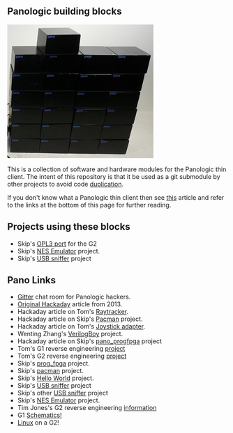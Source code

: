 ## Panologic building blocks

![Pano](./assets/pano_blocks.png) 

This is a collection of software and hardware modules for the Panologic thin 
client. The intent of this repository is that it be used as a git submodule by
other projects to avoid code [duplication](https://en.wikipedia.org/wiki/Don%27t_repeat_yourself).

If you don't know what a Panologic thin client then see [this](https://hackaday.com/2013/01/11/ask-hackaday-we-might-have-some-fpgas-to-hack/) 
article and refer to the links at the bottom of this page for further reading.

## Projects using these blocks

- Skip's [OPL3 port](https://github.com/skiphansen/panog2_opl3) for the G2
- Skip's [NES Emulator](https://github.com/skiphansen/panog2_nes) project.
- Skip's [USB sniffer](https://github.com/skiphansen/usb_sniffer/blob/master/fpga/panog2_usb_sniffer) project

## Pano Links

- [Gitter](https://gitter.im/panologic/community) chat room for Panologic hackers.
- [Original Hackaday](https://hackaday.com/2013/01/11/ask-hackaday-we-might-have-some-fpgas-to-hack/) article from 2013.  
- Hackaday article on Tom's [Raytracker](https://hackaday.com/2018/12/07/racing-the-beam-on-a-thin-client-in-fpgas/).  
- Hackaday article on Skip's [Pacman](https://hackaday.com/2019/01/11/pac-man-fever-comes-to-the-pano-logic-fpga/) project.  
- Hackaday article on Tom's [Joystick adapter](https://hackaday.com/2019/02/11/two-joysticks-talk-to-fpga-arcade-game-over-a-vga-cable/).  
- Wenting Zhang's [VerilogBoy](https://github.com/zephray/VerilogBoy) project.
- Hackaday article on Skip's [pano_progfpga](https://hackaday.com/2019/04/19/pano-logic-fgpa-hacking-just-got-easier/) project
- Tom's G1 reverse engineering [project](https://github.com/tomverbeure/panologic)
- Tom's G2 reverse engineering [project](https://github.com/tomverbeure/panologic-g2)
- Skip's [prog_fpga](https://github.com/skiphansen/pano_progfpga) project.
- Skip's [pacman](https://github.com/skiphansen/pano_man) project.
- Skip's [Hello World](https://github.com/skiphansen/pano_hello_g1) project.
- Skip's [USB sniffer](https://github.com/skiphansen/usb_sniffer/blob/master/fpga/panologic_g2) project
- Skip's other [USB sniffer](https://github.com/skiphansen/usb_sniffer/blob/master/fpga/panog2_usb_sniffer) project
- Skip's [NES Emulator](https://github.com/skiphansen/panog2_nes) project.
- Tim Jones's G2 reverse engineering [information](https://twj42.github.io/PanoLogicG2_ReverseEngineering/)
- G1 [Schematics!](https://github.com/twj42/PanoLogicG2_ReverseEngineering/blob/master/files/G1_Schematics.zip)
- [Linux](https://github.com/timvideos/litex-buildenv/wiki/HowTo-Linux-on-Pano-Logic-G2) on a G2!
